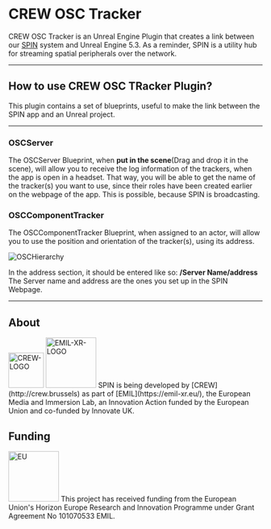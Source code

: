 # CREW OSC Tracker
 CREW OSC Tracker is an Unreal Engine Plugin that creates a link between our [SPIN](https://github.com/CREW-Brussels/SPIN) system and Unreal Engine 5.3. As a reminder, SPIN is a utility hub for streaming spatial peripherals over the network.
***
 ## How to use CREW OSC TRacker Plugin?

This plugin contains a set of blueprints, useful to make the link between the SPIN app and an Unreal project.
***
### OSCServer 

The OSCServer Blueprint, when **put in the scene**(Drag and drop it in the scene), will allow you to receive the log information of the trackers, when the app is open in a headset. That way, you will be able to get the name of the tracker(s) you want to use, since their roles have been created earlier on the webpage of the app. This is possible, because SPIN is broadcasting.
 
### OSCComponentTracker

The OSCComponentTracker Blueprint, when assigned to an actor, will allow you to use the position and orientation of the tracker(s), using its address.

![OSCHierarchy](https://github.com/user-attachments/assets/306dae39-59d7-45a0-a563-f4f2d7a495e7)

In the address section, it should be entered like so: **/Server Name/address**
The Server name and address are the ones you set up in the SPIN Webpage.

 ***

 ## About
<img src="https://github.com/user-attachments/assets/bc9dba6e-2478-4d09-86ca-c735ae73f21b" alt="CREW-LOGO" height="70"/>  


    
<img src="https://emil-xr.eu/wp-content/uploads/2022/10/logo_emil-272x300.png)" alt="EMIL-XR-LOGO" height="100"/>
SPIN is being developed by [CREW](http://crew.brussels) as part of [EMIL](https://emil-xr.eu/), the European Media and Immersion Lab, an Innovation Action funded by the European Union and co-funded by Innovate UK. 

## Funding
<img src="https://emil-xr.eu/wp-content/uploads/2022/10/EN-Funded-by-the-EU-POS-1024x215.png)" alt="EU" height="100"/>
This project has received funding from the European Union's Horizon Europe Research and Innovation Programme under Grant Agreement No 101070533 EMIL.
